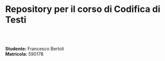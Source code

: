 <h1>Repository per il corso di Codifica di Testi</h1><br><br>

<strong>Studente:</strong> Francesco Bertoli<br>
<strong>Matricola:</strong> 590178<br>
